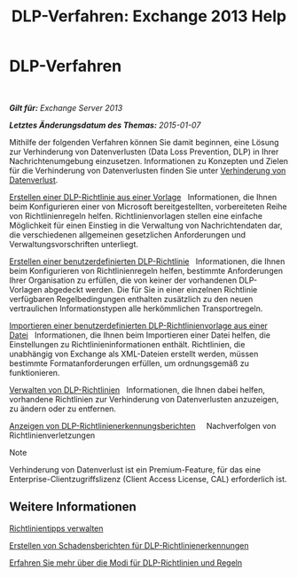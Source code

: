 ﻿---
title: 'DLP-Verfahren: Exchange 2013 Help'
TOCTitle: DLP-Verfahren
ms:assetid: e2f575aa-552e-4dcc-8d7b-1ffd697d67df
ms:mtpsurl: https://technet.microsoft.com/de-de/library/JJ657736(v=EXCHG.150)
ms:contentKeyID: 50476935
ms.date: 04/24/2018
mtps_version: v=EXCHG.150
ms.translationtype: HT
---

# DLP-Verfahren

 

_**Gilt für:** Exchange Server 2013_

_**Letztes Änderungsdatum des Themas:** 2015-01-07_

Mithilfe der folgenden Verfahren können Sie damit beginnen, eine Lösung zur Verhinderung von Datenverlusten (Data Loss Prevention, DLP) in Ihrer Nachrichtenumgebung einzusetzen. Informationen zu Konzepten und Zielen für die Verhinderung von Datenverlusten finden Sie unter [Verhinderung von Datenverlust](technical-overview-of-dlp-data-loss-prevention-in-exchange.md).

[Erstellen einer DLP-Richtlinie aus einer Vorlage](how-to-new-dlp-data-loss-prevention-policy-template.md)   Informationen, die Ihnen beim Konfigurieren einer von Microsoft bereitgestellten, vorbereiteten Reihe von Richtlinienregeln helfen. Richtlinienvorlagen stellen eine einfache Möglichkeit für einen Einstieg in die Verwaltung von Nachrichtendaten dar, die verschiedenen allgemeinen gesetzlichen Anforderungen und Verwaltungsvorschriften unterliegt.

[Erstellen einer benutzerdefinierten DLP-Richtlinie](create-a-custom-dlp-policy-exchange-2013-help.md)   Informationen, die Ihnen beim Konfigurieren von Richtlinienregeln helfen, bestimmte Anforderungen Ihrer Organisation zu erfüllen, die von keiner der vorhandenen DLP-Vorlagen abgedeckt werden. Die für Sie in einer einzelnen Richtlinie verfügbaren Regelbedingungen enthalten zusätzlich zu den neuen vertraulichen Informationstypen alle herkömmlichen Transportregeln.

[Importieren einer benutzerdefinierten DLP-Richtlinienvorlage aus einer Datei](import-a-custom-dlp-policy-template-from-a-file-exchange-2013-help.md)   Informationen, die Ihnen beim Importieren einer Datei helfen, die Einstellungen zu Richtlinieninformationen enthält. Richtlinien, die unabhängig von Exchange als XML-Dateien erstellt werden, müssen bestimmte Formatanforderungen erfüllen, um ordnungsgemäß zu funktionieren.

[Verwalten von DLP-Richtlinien](manage-dlp-policies-exchange-2013-help.md)   Informationen, die Ihnen dabei helfen, vorhandene Richtlinien zur Verhinderung von Datenverlusten anzuzeigen, zu ändern oder zu entfernen.

[Anzeigen von DLP-Richtlinienerkennungsberichten](view-dlp-policy-detection-reports-exchange-2013-help.md)     Nachverfolgen von Richtlinienverletzungen


> [!NOTE]
> Verhinderung von Datenverlust ist ein Premium-Feature, für das eine Enterprise-Clientzugriffslizenz (Client Access License, CAL) erforderlich ist.



## Weitere Informationen

[Richtlinientipps verwalten](how-to-configure-and-manage-policy-tips-a-dlp-feature-exchange.md)

[Erstellen von Schadensberichten für DLP-Richtlinienerkennungen](create-incident-reports-for-dlp-policy-detections-exchange-2013-help.md)

[Erfahren Sie mehr über die Modi für DLP-Richtlinien und Regeln](https://technet.microsoft.com/de-de/library/jj156481\(v=exchg.150\))

